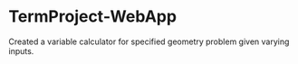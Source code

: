 # TermProject-WebApp
Created a variable calculator for specified geometry problem given varying inputs.

